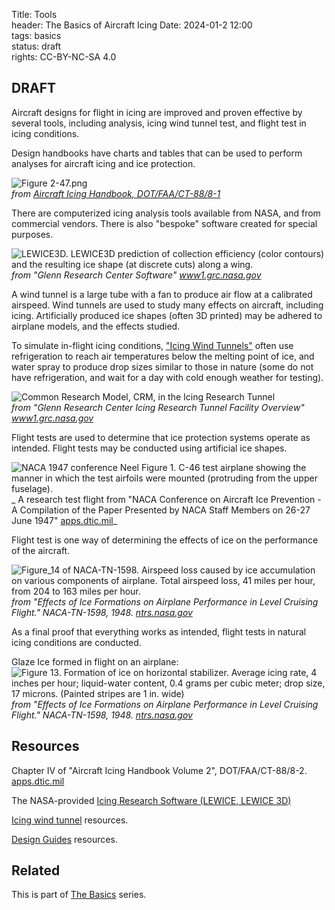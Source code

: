 Title: Tools    
header: The Basics of Aircraft Icing
Date: 2024-01-2 12:00  
tags: basics  
status: draft  
rights: CC-BY-NC-SA 4.0

## DRAFT

Aircraft designs for flight in icing are improved and proven effective by several tools, 
including analysis, icing wind tunnel test, and flight test in icing conditions. 

Design handbooks have charts and tables that can be used to perform analyses for 
aircraft icing and ice protection. 

![Figure 2-47.png](/images%2FFAA%20Handbook%20volume%201%2FFigure%202-47.png)  
_from [Aircraft Icing Handbook, DOT/FAA/CT-88/8-1](https://apps.dtic.mil/sti/pdfs/ADA238039.pdf)_  

There are computerized icing analysis tools available from NASA, and from commercial vendors. 
There is also "bespoke" software created for special purposes. 

![LEWICE3D. LEWICE3D prediction of collection efficiency (color contours) and the resulting ice shape (at discrete cuts) along a wing.](/images%2FNASA%2FLEWICE3D.png)  
_from "Glenn Research Center Software" [www1.grc.nasa.gov](https://www1.grc.nasa.gov/aeronautics/icing/software/)_  

A wind tunnel is a large tube with a fan to produce air flow at a calibrated airspeed. 
Wind tunnels are used to study many effects on aircraft, including icing. 
Artificially produced ice shapes (often 3D printed) may be adhered to airplane models, and the effects studied. 

To simulate in-flight icing conditions, 
["Icing Wind Tunnels"]({filename}Nomenclature.md#icing-wind-tunnel) often use refrigeration to reach air temperatures below the melting point of ice, 
and water spray to produce drop sizes similar to those in nature
(some do not have refrigeration, and wait for a day with cold enough weather for testing).

![Common Research Model, CRM, in the Icing Research Tunnel](/images%2FNASA%2FIRT%20CRM%20ice.png)  
_from "Glenn Research Center Icing Research Tunnel Facility Overview" [www1.grc.nasa.gov](https://www1.grc.nasa.gov/facilities/irt/)_  

Flight tests are used to determine that ice protection systems operate as intended. 
Flight tests may be conducted using artificial ice shapes.

![NACA 1947 conference Neel Figure 1. C-46 test airplane showing the manner in which the test airfoils were mounted (protruding from the upper fuselage).](/images/naca-tn-1472/NACA_1947_conference_Neel_figure1.png)  
_ A research test flight from "NACA Conference on Aircraft Ice Prevention - A Compilation of the Paper Presented by NACA Staff Members on 26-27 June 1947" [apps.dtic.mil](https://apps.dtic.mil/sti/citations/ADA800876)_  

Flight test is one way of determining the effects of ice on the performance of the aircraft.  

![Figure_14 of NACA-TN-1598. Airspeed loss caused by ice accumulation on 
various components of airplane. Total airspeed loss, 41 miles per hour, 
from 204 to 163 miles per hour.](images/naca-tn-1598/Figure_14_naca_tn_1598.png)  
_from "Effects of Ice Formations on Airplane Performance in Level Cruising Flight." NACA-TN-1598, 1948. [ntrs.nasa.gov](https://ntrs.nasa.gov/citations/19810068605)_  

As a final proof that everything works as intended, flight tests in natural icing conditions are conducted.  
 
Glaze Ice formed in flight on an airplane:  
![Figure 13. Formation of ice on horizontal stabilizer. 
Average icing rate, 4 inches per hour; liquid-water content, 
0.4 grams per cubic meter; drop size, 17 microns. (Painted stripes are 
1 in. wide)](/images/naca-tn-1598/Figure13.png)  
_from "Effects of Ice Formations on Airplane Performance in Level Cruising Flight." NACA-TN-1598, 1948. [ntrs.nasa.gov](https://ntrs.nasa.gov/citations/19810068605)_  

## Resources  

Chapter IV of "Aircraft Icing Handbook Volume 2", DOT/FAA/CT-88/8-2. [apps.dtic.mil](https://apps.dtic.mil/sti/pdfs/ADA238040.pdf)  

The NASA-provided [Icing Research Software (LEWICE, LEWICE 3D)](https://www1.grc.nasa.gov/aeronautics/icing/software/)  

[Icing wind tunnel]({filename}resources.md#icing-wind-tunnel) resources. 

[Design Guides]({filename}resources.md#design-guides) resources.

## Related  

This is part of [The Basics]({filename}basics.md) series.  

